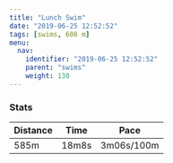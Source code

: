 ```yaml
---
title: "Lunch Swim"
date: "2019-06-25 12:52:52"
tags: [swims, 600 m]
menu:
  nav:
    identifier: "2019-06-25 12:52:52"
    parent: "swims"
    weight: 130
---
```


### Stats

| Distance | Time | Pace |
|----------|------|------|
|585m|18m8s|3m06s/100m|

